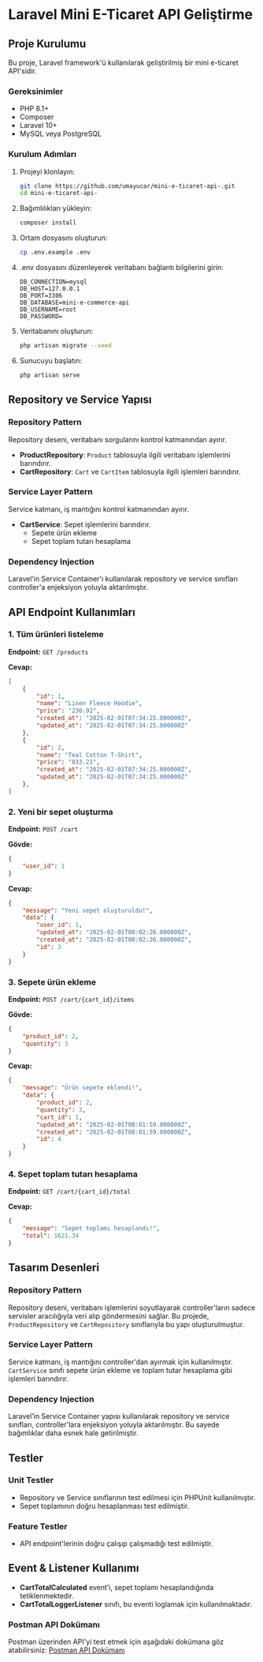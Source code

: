 # Laravel Mini E-Ticaret API Geliştirme

## Proje Kurulumu

Bu proje, Laravel framework'ü kullanılarak geliştirilmiş bir mini e-ticaret API'sidir.

### Gereksinimler

- PHP 8.1+
- Composer
- Laravel 10+
- MySQL veya PostgreSQL

### Kurulum Adımları

1. Projeyi klonlayın:
   ```bash
   git clone https://github.com/umayucar/mini-e-ticaret-api-.git
   cd mini-e-ticaret-api-
   ```

2. Bağımlılıkları yükleyin:
   ```bash
   composer install
   ```

3. Ortam dosyasını oluşturun:
   ```bash
   cp .env.example .env
   ```

4. .env dosyasını düzenleyerek veritabanı bağlantı bilgilerini girin:
   ```env
   DB_CONNECTION=mysql
   DB_HOST=127.0.0.1
   DB_PORT=3306
   DB_DATABASE=mini-e-commerce-api
   DB_USERNAME=root
   DB_PASSWORD=
   ```

5. Veritabanını oluşturun:
   ```bash
   php artisan migrate --seed
   ```

6. Sunucuyu başlatın:
   ```bash
   php artisan serve
   ```

## Repository ve Service Yapısı

### Repository Pattern

Repository deseni, veritabanı sorgularını kontrol katmanından ayırır.

- **ProductRepository**: `Product` tablosuyla ilgili veritabanı işlemlerini barındırır.
- **CartRepository**: `Cart` ve `CartItem` tablosuyla ilgili işlemleri barındırır.

### Service Layer Pattern

Service katmanı, iş mantığını kontrol katmanından ayırır.

- **CartService**: Sepet işlemlerini barındırır.
  - Sepete ürün ekleme
  - Sepet toplam tutarı hesaplama

### Dependency Injection

Laravel’in Service Container'ı kullanılarak repository ve service sınıfları controller'a enjeksiyon yoluyla aktarılmıştır.

## API Endpoint Kullanımları

### 1. Tüm ürünleri listeleme

**Endpoint:** `GET /products`

**Cevap:**
```json
[
    {
        "id": 1,
        "name": "Linen Fleece Hoodie",
        "price": "230.92",
        "created_at": "2025-02-01T07:34:25.000000Z",
        "updated_at": "2025-02-01T07:34:25.000000Z"
    },
    {
        "id": 2,
        "name": "Teal Cotton T-Shirt",
        "price": "833.21",
        "created_at": "2025-02-01T07:34:25.000000Z",
        "updated_at": "2025-02-01T07:34:25.000000Z"
    },
]
```

### 2. Yeni bir sepet oluşturma

**Endpoint:** `POST /cart`

**Gövde:**
```json
{
    "user_id": 1
}
```

**Cevap:**
```json
{
    "message": "Yeni sepet oluşturuldu!",
    "data": {
        "user_id": 1,
        "updated_at": "2025-02-01T08:02:26.000000Z",
        "created_at": "2025-02-01T08:02:26.000000Z",
        "id": 3
    }
}
```

### 3. Sepete ürün ekleme

**Endpoint:** `POST /cart/{cart_id}/items`

**Gövde:**
```json
{
    "product_id": 2,
    "quantity": 3
}
```

**Cevap:**
```json
{
    "message": "Ürün sepete eklendi!",
    "data": {
        "product_id": 2,
        "quantity": 3,
        "cart_id": 1,
        "updated_at": "2025-02-01T08:01:59.000000Z",
        "created_at": "2025-02-01T08:01:59.000000Z",
        "id": 4
    }
}
```

### 4. Sepet toplam tutarı hesaplama

**Endpoint:** `GET /cart/{cart_id}/total`

**Cevap:**
```json
{
    "message": "Sepet toplamı hesaplandı!",
    "total": 1621.34
}
```

## Tasarım Desenleri

### Repository Pattern
Repository deseni, veritabanı işlemlerini soyutlayarak controller'ların sadece servisler aracılığıyla veri alıp göndermesini sağlar. Bu projede, `ProductRepository` ve `CartRepository` sınıflarıyla bu yapı oluşturulmuştur.

### Service Layer Pattern
Service katmanı, iş mantığını controller'dan ayırmak için kullanılmıştır. `CartService` sınıfı sepete ürün ekleme ve toplam tutar hesaplama gibi işlemleri barındırır.

### Dependency Injection
Laravel’in Service Container yapısı kullanılarak repository ve service sınıfları, controller'lara enjeksiyon yoluyla aktarılmıştır. Bu sayede bağımlıklar daha esnek hale getirilmiştir.

## Testler

### Unit Testler
- Repository ve Service sınıflarının test edilmesi için PHPUnit kullanılmıştır.
- Sepet toplamının doğru hesaplanması test edilmiştir.

### Feature Testler
- API endpoint'lerinin doğru çalışıp çalışmadığı test edilmiştir.

## Event & Listener Kullanımı 
- **CartTotalCalculated** event’i, sepet toplamı hesaplandığında tetiklenmektedir.
- **CartTotalLoggerListener** sınıfı, bu eventi loglamak için kullanılmaktadır.
 

### Postman API Dokümanı 
Postman üzerinden API'yi test etmek için aşağıdaki dokümana göz atabilirsiniz:
[Postman API Dokümanı](https://documenter.getpostman.com/view/27989363/2sAYX3q36i#47f02d47-48a3-480f-b1d9-1a614190188b)
